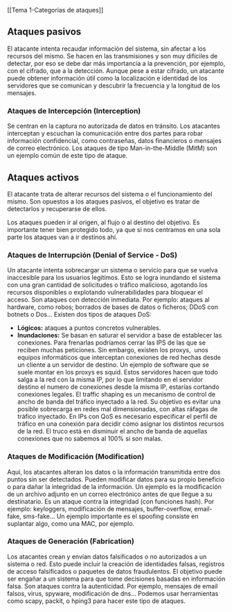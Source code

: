 [[Tema 1-Categorías de ataques]]

## Ataques pasivos
El atacante intenta recaudar información del sistema, sin afectar a los recursos del mismo. Se hacen en las transmisiones y son muy difíciles de detectar, por eso se debe dar más importancia a la prevención, por ejemplo, con el cifrado, que a la detección. Aunque pese a estar cifrado, un atacante puede obtener información útil como la localización e identidad de los servidores que se comunican y descubrir la frecuencia y la longitud de los mensajes.

### Ataques de Intercepción (Interception)
Se centran en la captura no autorizada de datos en tránsito. Los atacantes interceptan y escuchan la comunicación entre dos partes para robar información confidencial, como contraseñas, datos financieros o mensajes de correo electrónico. Los ataques de tipo Man-in-the-Middle (MitM) son un ejemplo común de este tipo de ataque.

## Ataques activos
El atacante trata de alterar recursos del sistema o el funcionamiento del mismo. Son opuestos a los ataques pasivos, el objetivo es tratar de detectarlos y recuperarse de ellos.

Los ataques pueden ir al origen, al flujo o al destino del objetivo. Es importante tener bien protegido todo, ya que si nos centramos en una sola parte los ataques van a ir destinos ahí.

### Ataques de Interrupción (Denial of Service - DoS)
Un atacante intenta sobrecargar un sistema o servicio para que se vuelva inaccesible para los usuarios legítimos. Esto se logra inundando el sistema con una gran cantidad de solicitudes o tráfico malicioso, agotando los recursos disponibles o explotando vulnerabilidades para bloquear el acceso. Son ataques con detección inmediata. Por ejemplo: ataques al hardware, como robos; borrados de bases de datos o ficheros; DDoS con botnets o Dos... Existen dos tipos de ataques DoS:
+ **Lógicos:** ataques a puntos concretos vulnerables.
+ **Inundaciones:** Se basan en saturar el servidor a base de establecer las conexiones. Para frenarlas podríamos cerrar las IPS de las que se reciben muchas peticiones. Sin embargo, existen los proxys,  unos equipos informáticos que interceptan conexiones de red hechas desde un cliente a un servidor de destino. Un ejemplo de software que se suele montar en los proxys es squid. Estos servidores hacen que todo salga a la red con la misma IP,  por lo que limitando en el servidor destino el numero de conexiones desde la misma IP, estarías cortando conexiones legales.  El traffic shaping es un mecanismo de control de ancho de banda del tráfico inyectado a la red. Su objetivo es evitar una posible sobrecarga en redes mal dimensionadas, con altas ráfagas de tráfico inyectado. En IPs con QoS es necesario especificar el perfil de tráfico en una conexión para decidir cómo asignar los distintos recursos de la red. El truco está en disminuir el ancho de banda de aquellas conexiones que no sabemos al 100% si son malas.

### Ataques de Modificación (Modification) 
Aquí, los atacantes alteran los datos o la información transmitida entre dos puntos sin ser detectados. Pueden modificar datos para su propio beneficio o para dañar la integridad de la información. Un ejemplo es la modificación de un archivo adjunto en un correo electrónico antes de que llegue a su destinatario. Es un ataque contra la integridad (con funciones hash). Por ejemplo: keyloggers, modificación de mensajes, buffer-overflow, email-fake, sms-fake... Un ejemplo importante es el spoofing consiste en suplantar algo, como una MAC, por ejemplo. 

### Ataques de Generación (Fabrication)
Los atacantes crean y envían datos falsificados o no autorizados a un sistema o red. Esto puede incluir la creación de identidades falsas, registros de acceso falsificados o paquetes de datos fraudulentos. El objetivo puede ser engañar a un sistema para que tome decisiones basadas en información falsa. Son ataques contra la autenticidad. Por ejemplo, mensajes de email falsos, virus, spyware, modificación de dns... Podemos usar herramientas como scapy, packit, o hping3 para hacer este tipo de ataques.

